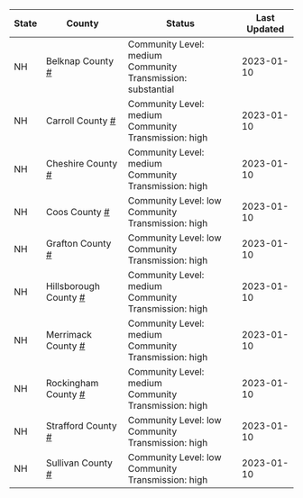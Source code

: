 State | County | Status | Last Updated
--- | --- | --- | --- 
NH | Belknap County <a href="#belknap_county">#</a> | <a name="belknap_county"></a>Community Level: medium<br/>Community Transmission: substantial | 2023-01-10
NH | Carroll County <a href="#carroll_county">#</a> | <a name="carroll_county"></a>Community Level: medium<br/>Community Transmission: high | 2023-01-10
NH | Cheshire County <a href="#cheshire_county">#</a> | <a name="cheshire_county"></a>Community Level: medium<br/>Community Transmission: high | 2023-01-10
NH | Coos County <a href="#coos_county">#</a> | <a name="coos_county"></a>Community Level: low<br/>Community Transmission: high | 2023-01-10
NH | Grafton County <a href="#grafton_county">#</a> | <a name="grafton_county"></a>Community Level: low<br/>Community Transmission: high | 2023-01-10
NH | Hillsborough County <a href="#hillsborough_county">#</a> | <a name="hillsborough_county"></a>Community Level: medium<br/>Community Transmission: high | 2023-01-10
NH | Merrimack County <a href="#merrimack_county">#</a> | <a name="merrimack_county"></a>Community Level: medium<br/>Community Transmission: high | 2023-01-10
NH | Rockingham County <a href="#rockingham_county">#</a> | <a name="rockingham_county"></a>Community Level: medium<br/>Community Transmission: high | 2023-01-10
NH | Strafford County <a href="#strafford_county">#</a> | <a name="strafford_county"></a>Community Level: low<br/>Community Transmission: high | 2023-01-10
NH | Sullivan County <a href="#sullivan_county">#</a> | <a name="sullivan_county"></a>Community Level: low<br/>Community Transmission: high | 2023-01-10
